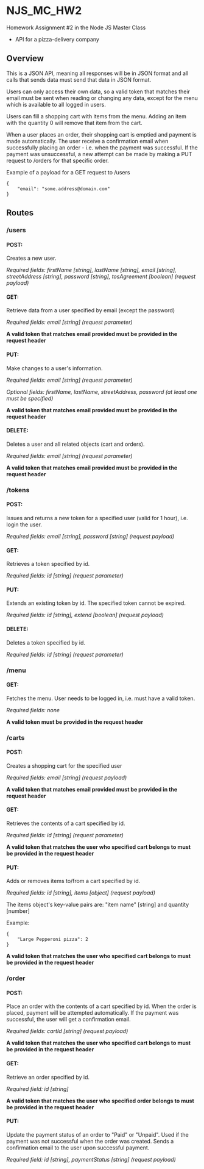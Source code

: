# NJS_MC_HW2
Homework Assignment #2 in the Node JS Master Class
- API for a pizza-delivery company

## Overview
This is a JSON API, meaning all responses will be in JSON format and all calls that sends data must send that data in JSON format.

Users can only access their own data, so a valid token that matches their email must be sent when reading or changing any data, except for the menu which is available to all logged in users.

Users can fill a shopping cart with items from the menu. Adding an item with the quantity 0 will remove that item from the cart.

When a user places an order, their shopping cart is emptied and payment is made automatically. The user receive a confirmation email when successfully placing an order - i.e. when the payment was successful. If the payment was unsuccessful, a new attempt can be made by making a PUT request to /orders for that specific order.

Example of a payload for a GET request to /users

```
{
    "email": "some.address@domain.com"
}
```

## Routes
### /users
#### POST:
Creates a new user.

_Required fields: firstName [string], lastName [string], email [string], streetAddress [string], password [string], tosAgreement [boolean] (request payload)_

#### GET:
Retrieve data from a user specified by email (except the password)

_Required fields: email [string] (request parameter)_

__A valid token that matches email provided must be provided in the request header__

#### PUT: 
Make changes to a user's information.

_Required fields: email [string] (request parameter)_

_Optional fields: firstName, lastName, streetAddress, password (at least one must be specified)_

__A valid token that matches email provided must be provided in the request header__

#### DELETE: 
Deletes a user and all related objects (cart and orders).

_Required fields: email [string] (request parameter)_

__A valid token that matches email provided must be provided in the request header__

### /tokens
#### POST:
Issues and returns a new token for a specified user (valid for 1 hour), i.e. login the user.

_Required fields: email [string], password [string] (request payload)_

#### GET:
Retrieves a token specified by id.

_Required fields: id [string] (request parameter)_

#### PUT:
Extends an existing token by id. The specified token cannot be expired.

_Required fields: id [string], extend [boolean] (request payload)_

#### DELETE:
Deletes a token specified by id.

_Required fields: id [string] (request parameter)_

### /menu
#### GET:
Fetches the menu. User needs to be logged in, i.e. must have a valid token.

_Required fields: none_

__A valid token must be provided in the request header__

### /carts
#### POST:
Creates a shopping cart for the specified user 

_Required fields: email [string] (request payload)_

__A valid token that matches email provided must be provided in the request header__

#### GET:
Retrieves the contents of a cart specified by id.

_Required fields: id [string] (request parameter)_

__A valid token that matches the user who specified cart belongs to must be provided in the request header__

#### PUT:
Adds or removes items to/from a cart specified by id.

_Required fields: id [string], items [object] (request payload)_

The items object's key-value pairs are: "item name" [string] and quantity [number]

Example:
```
{
    "Large Pepperoni pizza": 2
}
```

__A valid token that matches the user who specified cart belongs to must be provided in the request header__

### /order
#### POST:
Place an order with the contents of a cart specified by id. When the order is placed, payment will be attempted automatically. If the payment was successful, the user will get a confirmation email.

_Required fields: cartId [string] (request payload)_

__A valid token that matches the user who specified cart belongs to must be provided in the request header__

#### GET:
Retrieve an order specified by id.

_Required field: id [string]_

__A valid token that matches the user who specified order belongs to must be provided in the request header__

#### PUT:
Update the payment status of an order to "Paid" or "Unpaid". Used if the payment was not successful when the order was created. Sends a confirmation email to the user upon successful payment.

_Required field: id [string], paymentStatus [string] (request payload)_
